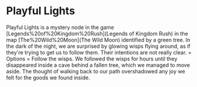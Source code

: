 # Playful Lights

Playful Lights is a mystery node in the game [Legends%20of%20Kingdom%20Rush](Legends of Kingdom Rush) in the map [The%20Wild%20Moon](The Wild Moon) identified by a green tree.
In the dark of the night, we are surprised by glowing wisps flying around, as if they're trying to get us to follow them.
Their intentions are not really clear.
= Options =
Follow the wisps.
We followed the wisps for hours until they disappeared inside a cave behind a fallen tree, which we managed to move aside.
The thought of walking back to our path overshadowed any joy we felt for the goods we found inside.